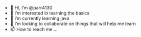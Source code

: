 - 👋 Hi, I’m @parr4130
- 👀 I’m interested in learning the basics
- 🌱 I’m currently learning java
- 💞️ I’m looking to collaborate on things that will help me learn
- 📫 How to reach me ...

<!---
parr4130/parr4130 is a ✨ special ✨ repository because its `README.md` (this file) appears on your GitHub profile.
You can click the Preview link to take a look at your changes.
--->
